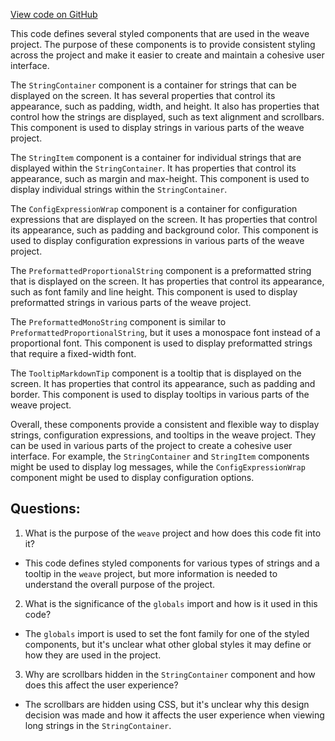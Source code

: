 [View code on GitHub](https://github.com/wandb/weave/weave-js/src/components/Panel2/PanelString.styles.ts)

This code defines several styled components that are used in the weave project. The purpose of these components is to provide consistent styling across the project and make it easier to create and maintain a cohesive user interface.

The `StringContainer` component is a container for strings that can be displayed on the screen. It has several properties that control its appearance, such as padding, width, and height. It also has properties that control how the strings are displayed, such as text alignment and scrollbars. This component is used to display strings in various parts of the weave project.

The `StringItem` component is a container for individual strings that are displayed within the `StringContainer`. It has properties that control its appearance, such as margin and max-height. This component is used to display individual strings within the `StringContainer`.

The `ConfigExpressionWrap` component is a container for configuration expressions that are displayed on the screen. It has properties that control its appearance, such as padding and background color. This component is used to display configuration expressions in various parts of the weave project.

The `PreformattedProportionalString` component is a preformatted string that is displayed on the screen. It has properties that control its appearance, such as font family and line height. This component is used to display preformatted strings in various parts of the weave project.

The `PreformattedMonoString` component is similar to `PreformattedProportionalString`, but it uses a monospace font instead of a proportional font. This component is used to display preformatted strings that require a fixed-width font.

The `TooltipMarkdownTip` component is a tooltip that is displayed on the screen. It has properties that control its appearance, such as padding and border. This component is used to display tooltips in various parts of the weave project.

Overall, these components provide a consistent and flexible way to display strings, configuration expressions, and tooltips in the weave project. They can be used in various parts of the project to create a cohesive user interface. For example, the `StringContainer` and `StringItem` components might be used to display log messages, while the `ConfigExpressionWrap` component might be used to display configuration options.
## Questions: 
 1. What is the purpose of the `weave` project and how does this code fit into it?
- This code defines styled components for various types of strings and a tooltip in the `weave` project, but more information is needed to understand the overall purpose of the project.

2. What is the significance of the `globals` import and how is it used in this code?
- The `globals` import is used to set the font family for one of the styled components, but it's unclear what other global styles it may define or how they are used in the project.

3. Why are scrollbars hidden in the `StringContainer` component and how does this affect the user experience?
- The scrollbars are hidden using CSS, but it's unclear why this design decision was made and how it affects the user experience when viewing long strings in the `StringContainer`.